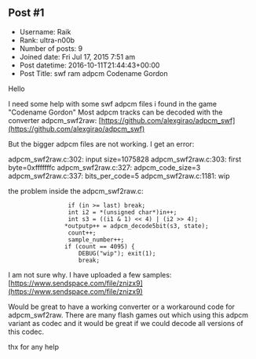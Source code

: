 ## Post #1
- Username: Raik
- Rank: ultra-n00b
- Number of posts: 9
- Joined date: Fri Jul 17, 2015 7:51 am
- Post datetime: 2016-10-11T21:44:43+00:00
- Post Title: swf ram adpcm Codename Gordon

Hello

I need some help with some swf adpcm files i found in the game "Codename Gordon" Most adpcm tracks can be decoded with the converter adpcm_swf2raw:
[https://github.com/alexgirao/adpcm_swf](https://github.com/alexgirao/adpcm_swf)

But the bigger adpcm files are not working. I get an error: 

adpcm_swf2raw.c:302: input size=1075828
adpcm_swf2raw.c:303: first byte=0xfffffffc
adpcm_swf2raw.c:327: adpcm_code_size=3
adpcm_swf2raw.c:337: bits_per_code=5
adpcm_swf2raw.c:1181: wip

the problem inside the adpcm_swf2raw.c:

					 if (in >= last) break;
					 int i2 = *(unsigned char*)in++;
					 int s3 = ((i1 & 1) << 4) | (i2 >> 4);
					*outputp++ = adpcm_decode5bit(s3, state);
					 count++;
					 sample_number++;
					if (count == 4095) {
						DEBUG("wip"); exit(1);
						break;

I am not sure why. I have uploaded a few samples: [https://www.sendspace.com/file/znizx9](https://www.sendspace.com/file/znizx9)

Would be great to have a working converter or a workaround code for adpcm_swf2raw. There are many flash games out which using this adpcm variant as codec and it would be great if we could decode all versions of this codec.

thx for any help
